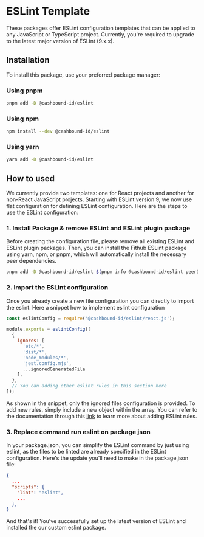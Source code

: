 # ESLint Template

These packages offer ESLint configuration templates that can be applied to any JavaScript or TypeScript project. Currently, you're required to upgrade to the latest major version of ESLint (9.x.x).

## Installation

To install this package, use your preferred package manager:

### Using pnpm
```bash
pnpm add -D @cashbound-id/eslint
```

### Using npm
```bash
npm install --dev @cashbound-id/eslint
```

### Using yarn
```bash
yarn add -D @cashbound-id/eslint
```

## How to used
We currently provide two templates: one for React projects and another for non-React JavaScript projects. Starting with ESLint version 9, we now use flat configuration for defining ESLint configuration. Here are the steps to use the ESLint configuration:

### 1. Install Package & remove ESLint and ESLint plugin package
Before creating the configuration file, please remove all existing ESLint and ESLint plugin packages. Then, you can install the Fithub ESLint package using yarn, npm, or pnpm, which will automatically install the necessary peer dependencies.

```bash
pnpm add -D @cashbound-id/eslint $(pnpm info @cashbound-id/eslint peerDependencies --json  | jq -r 'keys[]')
```

### 2. Import the ESLint configuration
Once you already create a new file configuration you can directly to import the eslint. Here a snippet how to implement eslint configuration

```js
const eslintConfig = require('@cashbound-id/eslint/react.js');

module.exports = eslintConfig([
  {
    ignores: [
      'etc/*',
      'dist/*',
      'node_modules/*',
      'jest.config.mjs',
      ...ignoredGeneratedFile
    ],
  },
  // You can adding other eslint rules in this section here
]);

```

As shown in the snippet, only the ignored files configuration is provided. To add new rules, simply include a new object within the array. You can refer to the documentation through this [link](https://eslint.org/docs/latest/use/configure/rules) to learn more about adding ESLint rules.

### 3. Replace command run eslint on package json
In your package.json, you can simplify the ESLint command by just using eslint, as the files to be linted are already specified in the ESLint configuration. Here's the update you'll need to make in the package.json file:

```json
{
  ...
  "scripts": {
    "lint": "eslint",
    ...
  },
}
```

And that's it! You've successfully set up the latest version of ESLint and installed the our custom eslint package.
